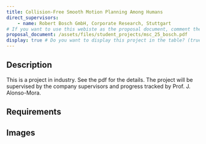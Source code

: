 ```yaml
---
title: Collision-Free Smooth Motion Planning Among Humans
direct_supervisors: 
    - name: Robert Bosch GmbH, Corporate Research, Stuttgart
# If you want to use this webiste as the proposal document, comment the proposal_document, just write in the body of the document with markdown
proposal_document: /assets/files/student_projects/msc_25_bosch.pdf
display: true # Do you want to display this project in the table? (true/false)
---
```


<!-- # Title will be added automatically -->

## Description

This is a project in industry. See the pdf for the details. The project will be supervised by the company supervisors and progress tracked by Prof. J. Alonso-Mora.

## Requirements



## Images

<!-- Lazy way to create an array of image indexes. You can define the variable in your front matter for a more clean way -->
<!-- {% assign image_list = "/assets/images/msc_projects/msc_project_template/hackathon-team.jpg,/assets/images/msc_projects/msc_project_template/hackathon-team.jpg,/assets/images/robots/dingo_kinova.mp4"  | split: ',' %}-->

<!-- This will include the images in a grid of n_columns. Use for 2 or more columns -->
<!-- {% include gallery.html images=image_list n_columns=3 %}-->